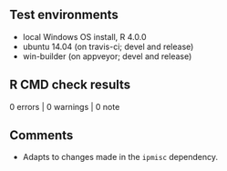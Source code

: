 ## Test environments
* local Windows OS install, R 4.0.0
* ubuntu 14.04 (on travis-ci; devel and release)
* win-builder (on appveyor; devel and release)

## R CMD check results

0 errors | 0 warnings | 0 note

## Comments

- Adapts to changes made in the `ipmisc` dependency.
